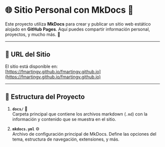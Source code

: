 # 🌐 **Sitio Personal con MkDocs** 📘

Este proyecto utiliza **MkDocs** para crear y publicar un sitio web estático alojado en **GitHub Pages**. Aquí puedes compartir información personal, proyectos, y mucho más. 🌟

---

## 🔗 **URL del Sitio**

El sitio está disponible en:  
[https://fmartingv.github.io/fmartingv.github.io](https://fmartingv.github.io/fmartingv.github.io)

---

## 📁 **Estructura del Proyecto**

1. **`docs/`** 📂  
   Carpeta principal que contiene los archivos markdown (`.md`) con la información y contenido que se muestra en el sitio.

2. **`mkdocs.yml`** ⚙️  
   Archivo de configuración principal de MkDocs. Define las opciones del tema, estructura de navegación, extensiones, y más.
